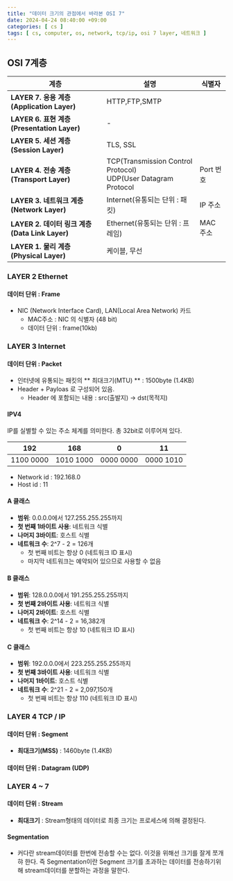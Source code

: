 ```yaml
---
title: "데이터 크기의 관점에서 바라본 OSI 7"
date: 2024-04-24 08:40:00 +09:00
categories: [ cs ]
tags: [ cs, computer, os, network, tcp/ip, osi 7 layer, 네트워크 ]
---
```


## OSI 7계층

| 계층                                       | 설명                                                                  | 식별자     |
|------------------------------------------|---------------------------------------------------------------------|---------|
| **LAYER 7. 응용 계층 (Application Layer)**   | HTTP,FTP,SMTP                                                       |         |
| **LAYER 6. 표현 계층 (Presentation Layer)**  | -                                                                   |         |
| **LAYER 5. 세션 계층 (Session Layer)**       | TLS, SSL                                                            |         |
| **LAYER 4. 전송 계층 (Transport Layer)**     | TCP(Transmission Control Protocol) <br/> UDP(User Datagram Protocol | Port 번호 |
| **LAYER 3. 네트워크 계층 (Network Layer)**     | Internet(유통되는 단위 : 패킷)                                              | IP 주소   |
| **LAYER 2. 데이터 링크 계층 (Data Link Layer)** | Ethernet(유통되는 단위 : 프레임)                                             | MAC 주소  |
| **LAYER 1. 물리 계층 (Physical Layer)**      | 케이블, 무선                                                             |

### LAYER 2 Ethernet

#### 데이터 단위 : Frame

- NIC (Network Interface Card), LAN(Local Area Network) 카드
  - MAC주소 : NIC 의 식별자 (48 bit)
  - 데이터 단위 : frame(10kb)

### LAYER 3 Internet

#### 데이터 단위 : Packet

- 인터넷에 유통되는 패킷의 ** 최대크기(MTU) ** : 1500byte (1.4KB)
- Header + Payloas 로 구성되어 있음.
  - Header 에 포함되는 내용 : src(출발지) -> dst(목적지)

#### IPV4
IP를 실별할 수 있는 주소 체계를 의미한다. 총 32bit로 이루어져 있다.

| 192       | 168       | 0         | 11        |
|-----------|-----------|-----------|-----------|
| 1100 0000 | 1010 1000 | 0000 0000 | 0000 1010 |

- Network id : 192.168.0
- Host id : 11

#### A 클래스
- **범위**: 0.0.0.0에서 127.255.255.255까지
- **첫 번째 1바이트 사용**: 네트워크 식별
- **나머지 3바이트**: 호스트 식별
- **네트워크 수**: 2^7 - 2 = 126개
  - 첫 번째 비트는 항상 0 (네트워크 ID 표시)
  - 마지막 네트워크는 예약되어 있으므로 사용할 수 없음

#### B 클래스
- **범위**: 128.0.0.0에서 191.255.255.255까지
- **첫 번째 2바이트 사용**: 네트워크 식별
- **나머지 2바이트**: 호스트 식별
- **네트워크 수**: 2^14 - 2 = 16,382개
  - 첫 번째 비트는 항상 10 (네트워크 ID 표시)

#### C 클래스
- **범위**: 192.0.0.0에서 223.255.255.255까지
- **첫 번째 3바이트 사용**: 네트워크 식별
- **나머지 1바이트**: 호스트 식별
- **네트워크 수**: 2^21 - 2 = 2,097,150개
  - 첫 번째 비트는 항상 110 (네트워크 ID 표시)

### LAYER 4 TCP / IP

#### 데이터 단위 : Segment

- **최대크기(MSS)** : 1460byte (1.4KB)

#### 데이터 단위 : Datagram (UDP)

### LAYER 4 ~ 7

#### 데이터 단위 : Stream

- **최대크기** : Stream형태의 데이터로 최종 크기는 프로세스에 의해 결정된다.

#### Segmentation

- 커다란 stream데이터를 한번에 전송할 수는 없다. 이것을 위해선 크기를 잘게 쪼개햐 한다. 즉 Segmentation이란 Segment 크기를 초과하는 데이터를 전송하기위해 stream데이터를 분할하는 과정을 말한다.
